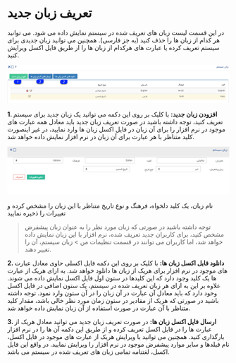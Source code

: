 # تعریف زبان جدید

در این قسمت لیست زبان های تعریف شده در سیستم نمایش داده می شود. می توانید هر کدام از زبان ها را حذف کنید (به جز فارسی). همچنین می توانید زبان جدیدی برای سیستم تعریف کرده یا عبارت های هرکدام از زبان ها را از طریق فایل اکسل ویرایش کنید.

![](SystemLanguage1.png)

**1. افزودن زبان جدید:** با کلیک بر روی این دکمه می توانید یک زبان جدید برای سیستم تعریف کنید، توجه داشته باشید در صورت تعریف زبان جدید باید معادل همه عبارت های موجود در نرم افزار را برای آن زبان در فایل اکسل زبان ها وارد نمایید، در غیر اینصورت کلید متناظر با هر عبارت برای آن زبان در نرم افزار نمایش داده خواهد شد.

![](SystemLanguage2.png)

نام زبان، یک کلید دلخواه، فرهنگ و نوع تاریخ متناظر با این زبان را مشخص کرده و تغییرات را ذخیره نمایید

>  توجه داشته باشید در صورتی که زبان مورد نظر را به عنوان زبان پیشفرض مشخص کنید، برای کاربران جدید تعریف شده، نرم افزار با این زبان نمایش داده خواهد شد، اما کاربران می توانند در قسمت تنظیمات من > زبان سیستم، آن را تغییر دهند. 

**2.  دانلود فایل اکسل زبان ها:** با کلیک بر روی این دکمه فایل اکسلی حاوی معادل عبارت های موجود در نرم افزار برای هریک از زبان ها دانلود خواهد شد. به ازای هریک از عبارت ها یک کلید وجود دارد که این کلیدها در ستون اول فایل اکسل نمایش داده می شوند. علاوه بر این به ازای هر زبان تعریف شده در سیستم، یک ستون اضافی در فایل اکسل وحود دارد که باید  معادل آن عبارت در آن زبان را در آن ستون وارد نمود. توجه داشته باشید در صورتی که هریک از مقادیر در ستون زمان مورد نظر خالی باشد، مقدار کلید متناظر با آن عبارت در صورت استفاده از آن زبان نمایش داده خواهد شد.

**3. ارسال فایل اکسل زبان ها:** در صورت تعریف زبان جدید می توانید معادل هریک از عبارت ها را در فایل اکسل تعریف کرده و از طریق این دکمه آن ها را در نرم افزار بارگذاری کنید. همچنین می توانید با ویرایش هریک از عبارت های موجود در فایل اکسل، نام فیلدها و سایر موارد پیشفرض موجود در نرم افزار را ویرایش نمایید. در واقع این فایل اکسل، لغتنامه تمامی زبان های تعریف شده در سیستم می باشد.
